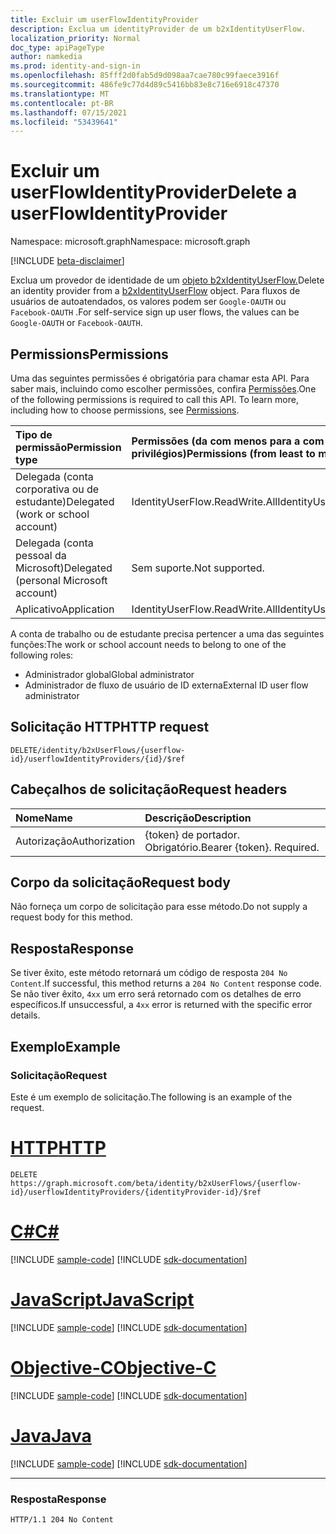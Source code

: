 ```yaml
---
title: Excluir um userFlowIdentityProvider
description: Exclua um identityProvider de um b2xIdentityUserFlow.
localization_priority: Normal
doc_type: apiPageType
author: namkedia
ms.prod: identity-and-sign-in
ms.openlocfilehash: 85fff2d0fab5d9d098aa7cae780c99faece3916f
ms.sourcegitcommit: 486fe9c77d4d89c5416bb83e8c716e6918c47370
ms.translationtype: MT
ms.contentlocale: pt-BR
ms.lasthandoff: 07/15/2021
ms.locfileid: "53439641"
---
```

# <a name="delete-a-userflowidentityprovider"></a><span data-ttu-id="e01cf-103">Excluir um userFlowIdentityProvider</span><span class="sxs-lookup"><span data-stu-id="e01cf-103">Delete a userFlowIdentityProvider</span></span>

<span data-ttu-id="e01cf-104">Namespace: microsoft.graph</span><span class="sxs-lookup"><span data-stu-id="e01cf-104">Namespace: microsoft.graph</span></span>

[!INCLUDE [beta-disclaimer](../../includes/beta-disclaimer.md)]

<span data-ttu-id="e01cf-105">Exclua um provedor de identidade de um [objeto b2xIdentityUserFlow.](../resources/b2xidentityuserflow.md)</span><span class="sxs-lookup"><span data-stu-id="e01cf-105">Delete an identity provider from a [b2xIdentityUserFlow](../resources/b2xidentityuserflow.md) object.</span></span> <span data-ttu-id="e01cf-106">Para fluxos de usuários de autoatendados, os valores podem ser `Google-OAUTH` ou `Facebook-OAUTH` .</span><span class="sxs-lookup"><span data-stu-id="e01cf-106">For self-service sign up user flows, the values can be `Google-OAUTH` or `Facebook-OAUTH`.</span></span>

## <a name="permissions"></a><span data-ttu-id="e01cf-107">Permissions</span><span class="sxs-lookup"><span data-stu-id="e01cf-107">Permissions</span></span>

<span data-ttu-id="e01cf-p102">Uma das seguintes permissões é obrigatória para chamar esta API. Para saber mais, incluindo como escolher permissões, confira [Permissões](/graph/permissions-reference).</span><span class="sxs-lookup"><span data-stu-id="e01cf-p102">One of the following permissions is required to call this API. To learn more, including how to choose permissions, see [Permissions](/graph/permissions-reference).</span></span>

|<span data-ttu-id="e01cf-110">Tipo de permissão</span><span class="sxs-lookup"><span data-stu-id="e01cf-110">Permission type</span></span>      | <span data-ttu-id="e01cf-111">Permissões (da com menos para a com mais privilégios)</span><span class="sxs-lookup"><span data-stu-id="e01cf-111">Permissions (from least to most privileged)</span></span>              |
|:--------------------|:---------------------------------------------------------|
|<span data-ttu-id="e01cf-112">Delegada (conta corporativa ou de estudante)</span><span class="sxs-lookup"><span data-stu-id="e01cf-112">Delegated (work or school account)</span></span>|<span data-ttu-id="e01cf-113">IdentityUserFlow.ReadWrite.All</span><span class="sxs-lookup"><span data-stu-id="e01cf-113">IdentityUserFlow.ReadWrite.All</span></span>|
|<span data-ttu-id="e01cf-114">Delegada (conta pessoal da Microsoft)</span><span class="sxs-lookup"><span data-stu-id="e01cf-114">Delegated (personal Microsoft account)</span></span>| <span data-ttu-id="e01cf-115">Sem suporte.</span><span class="sxs-lookup"><span data-stu-id="e01cf-115">Not supported.</span></span>|
|<span data-ttu-id="e01cf-116">Aplicativo</span><span class="sxs-lookup"><span data-stu-id="e01cf-116">Application</span></span>| <span data-ttu-id="e01cf-117">IdentityUserFlow.ReadWrite.All</span><span class="sxs-lookup"><span data-stu-id="e01cf-117">IdentityUserFlow.ReadWrite.All</span></span>|

<span data-ttu-id="e01cf-118">A conta de trabalho ou de estudante precisa pertencer a uma das seguintes funções:</span><span class="sxs-lookup"><span data-stu-id="e01cf-118">The work or school account needs to belong to one of the following roles:</span></span>

* <span data-ttu-id="e01cf-119">Administrador global</span><span class="sxs-lookup"><span data-stu-id="e01cf-119">Global administrator</span></span>
* <span data-ttu-id="e01cf-120">Administrador de fluxo de usuário de ID externa</span><span class="sxs-lookup"><span data-stu-id="e01cf-120">External ID user flow administrator</span></span>

## <a name="http-request"></a><span data-ttu-id="e01cf-121">Solicitação HTTP</span><span class="sxs-lookup"><span data-stu-id="e01cf-121">HTTP request</span></span>

<!-- { "blockType": "ignored" } -->

```http
DELETE/identity/b2xUserFlows/{userflow-id}/userflowIdentityProviders/{id}/$ref
```

## <a name="request-headers"></a><span data-ttu-id="e01cf-122">Cabeçalhos de solicitação</span><span class="sxs-lookup"><span data-stu-id="e01cf-122">Request headers</span></span>

|<span data-ttu-id="e01cf-123">Nome</span><span class="sxs-lookup"><span data-stu-id="e01cf-123">Name</span></span>|<span data-ttu-id="e01cf-124">Descrição</span><span class="sxs-lookup"><span data-stu-id="e01cf-124">Description</span></span>|
|:---------------|:----------|
|<span data-ttu-id="e01cf-125">Autorização</span><span class="sxs-lookup"><span data-stu-id="e01cf-125">Authorization</span></span>|<span data-ttu-id="e01cf-p103">{token} de portador. Obrigatório.</span><span class="sxs-lookup"><span data-stu-id="e01cf-p103">Bearer {token}. Required.</span></span>|

## <a name="request-body"></a><span data-ttu-id="e01cf-128">Corpo da solicitação</span><span class="sxs-lookup"><span data-stu-id="e01cf-128">Request body</span></span>

<span data-ttu-id="e01cf-129">Não forneça um corpo de solicitação para esse método.</span><span class="sxs-lookup"><span data-stu-id="e01cf-129">Do not supply a request body for this method.</span></span>

## <a name="response"></a><span data-ttu-id="e01cf-130">Resposta</span><span class="sxs-lookup"><span data-stu-id="e01cf-130">Response</span></span>

<span data-ttu-id="e01cf-131">Se tiver êxito, este método retornará um código de resposta `204 No Content`.</span><span class="sxs-lookup"><span data-stu-id="e01cf-131">If successful, this method returns a `204 No Content` response code.</span></span> <span data-ttu-id="e01cf-132">Se não tiver êxito, `4xx` um erro será retornado com os detalhes de erro específicos.</span><span class="sxs-lookup"><span data-stu-id="e01cf-132">If unsuccessful, a `4xx` error is returned with the specific error details.</span></span>

## <a name="example"></a><span data-ttu-id="e01cf-133">Exemplo</span><span class="sxs-lookup"><span data-stu-id="e01cf-133">Example</span></span>

### <a name="request"></a><span data-ttu-id="e01cf-134">Solicitação</span><span class="sxs-lookup"><span data-stu-id="e01cf-134">Request</span></span>

<span data-ttu-id="e01cf-135">Este é um exemplo de solicitação.</span><span class="sxs-lookup"><span data-stu-id="e01cf-135">The following is an example of the request.</span></span>


# <a name="http"></a>[<span data-ttu-id="e01cf-136">HTTP</span><span class="sxs-lookup"><span data-stu-id="e01cf-136">HTTP</span></span>](#tab/http)
<!-- {
  "blockType": "request",
  "name": "delete_b2xUserFlows_userflowIdentityProviders"
}
-->

``` http
DELETE https://graph.microsoft.com/beta/identity/b2xUserFlows/{userflow-id}/userflowIdentityProviders/{identityProvider-id}/$ref
```
# <a name="c"></a>[<span data-ttu-id="e01cf-137">C#</span><span class="sxs-lookup"><span data-stu-id="e01cf-137">C#</span></span>](#tab/csharp)
[!INCLUDE [sample-code](../includes/snippets/csharp/delete-b2xuserflows-userflowidentityproviders-csharp-snippets.md)]
[!INCLUDE [sdk-documentation](../includes/snippets/snippets-sdk-documentation-link.md)]

# <a name="javascript"></a>[<span data-ttu-id="e01cf-138">JavaScript</span><span class="sxs-lookup"><span data-stu-id="e01cf-138">JavaScript</span></span>](#tab/javascript)
[!INCLUDE [sample-code](../includes/snippets/javascript/delete-b2xuserflows-userflowidentityproviders-javascript-snippets.md)]
[!INCLUDE [sdk-documentation](../includes/snippets/snippets-sdk-documentation-link.md)]

# <a name="objective-c"></a>[<span data-ttu-id="e01cf-139">Objective-C</span><span class="sxs-lookup"><span data-stu-id="e01cf-139">Objective-C</span></span>](#tab/objc)
[!INCLUDE [sample-code](../includes/snippets/objc/delete-b2xuserflows-userflowidentityproviders-objc-snippets.md)]
[!INCLUDE [sdk-documentation](../includes/snippets/snippets-sdk-documentation-link.md)]

# <a name="java"></a>[<span data-ttu-id="e01cf-140">Java</span><span class="sxs-lookup"><span data-stu-id="e01cf-140">Java</span></span>](#tab/java)
[!INCLUDE [sample-code](../includes/snippets/java/delete-b2xuserflows-userflowidentityproviders-java-snippets.md)]
[!INCLUDE [sdk-documentation](../includes/snippets/snippets-sdk-documentation-link.md)]

---


### <a name="response"></a><span data-ttu-id="e01cf-141">Resposta</span><span class="sxs-lookup"><span data-stu-id="e01cf-141">Response</span></span>

<!-- {
  "blockType": "response",
  "truncated": true
} -->

```http
HTTP/1.1 204 No Content
```
